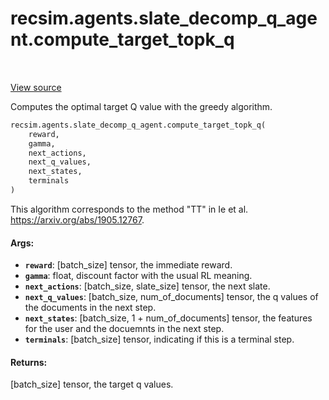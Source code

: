 <div itemscope itemtype="http://developers.google.com/ReferenceObject">
<meta itemprop="name" content="recsim.agents.slate_decomp_q_agent.compute_target_topk_q" />
<meta itemprop="path" content="Stable" />
</div>

# recsim.agents.slate_decomp_q_agent.compute_target_topk_q

<table class="tfo-notebook-buttons tfo-api" align="left">
</table>

<a target="_blank" href="https://github.com/google-research/recsim/recsim/agents/slate_decomp_q_agent.py">View
source</a>

Computes the optimal target Q value with the greedy algorithm.

```python
recsim.agents.slate_decomp_q_agent.compute_target_topk_q(
    reward,
    gamma,
    next_actions,
    next_q_values,
    next_states,
    terminals
)
```

<!-- Placeholder for "Used in" -->

This algorithm corresponds to the method "TT" in Ie et al.
https://arxiv.org/abs/1905.12767.

#### Args:

*   <b>`reward`</b>: [batch_size] tensor, the immediate reward.
*   <b>`gamma`</b>: float, discount factor with the usual RL meaning.
*   <b>`next_actions`</b>: [batch_size, slate_size] tensor, the next slate.
*   <b>`next_q_values`</b>: [batch_size, num_of_documents] tensor, the q values
    of the documents in the next step.
*   <b>`next_states`</b>: [batch_size, 1 + num_of_documents] tensor, the
    features for the user and the docuemnts in the next step.
*   <b>`terminals`</b>: [batch_size] tensor, indicating if this is a terminal
    step.

#### Returns:

[batch_size] tensor, the target q values.
